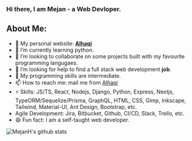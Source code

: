 ### Hi there, I am Mejan - a Web Devloper.

## About Me:

- 🔭 My personal website: [**Alhaqi**](http://alhaqi.com/)
- 🌱 I’m currently learning python.
- 👯 I’m looking to collaborate on some projects built with my favourite programming langugaes.
- 🤔 I’m looking for help to find a full stack web development **job**.
- 💬 My programming skills are intermediate.
- 📫 How to reach me: mail me from [Alhaqi](https://alhaqi.com/contact)
- ⚡ Skills: JS/TS, React, Nodejs, Django, Python, Express, Nextjs, TypeORM/Sequelize/Prisma, GraphQL, HTML, CSS, Gimp, Inkscape, Tailwind, Material-UI, Ant Design, Bootstrap, etc.
- Agile Development: Jira, Bitbucket, Github, CI/CD, Slack, Trello, etc.
- 😄 Fun fact: I am a self-taught web developer.

![MejanH's github stats](https://github-readme-stats.vercel.app/api?username=MejanH&show_icons=true)

